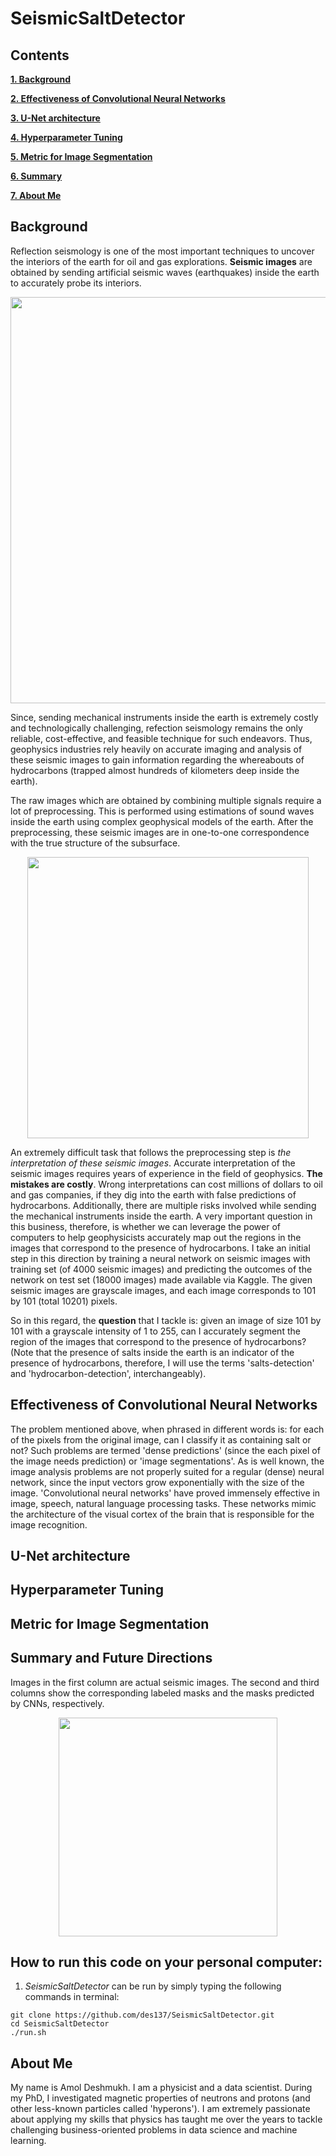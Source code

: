 # SeismicSaltDetector

## Contents

[**1. Background**](#background)

[**2. Effectiveness of Convolutional Neural Networks**](#cnn)

[**3. U-Net architecture**](#unet)

[**4. Hyperparameter Tuning**](#hyperparameters)

[**5. Metric for Image Segmentation**](#metric)

[**6. Summary**](#results)

[**7. About Me**](#me)


## <a name="background">Background</a>
Reflection seismology is one of the most important techniques to uncover the interiors of the earth for oil and gas explorations. **Seismic images** are obtained by sending artificial seismic waves (earthquakes) inside the earth to accurately probe its interiors. 

<p align="center">
  <img src="https://github.com/des137/SeismicSaltDetector/blob/master/seismicsurvey2.jpg" width="650">
</p>

Since, sending mechanical instruments inside the earth is extremely costly and technologically challenging, refection seismology remains the only reliable, cost-effective, and feasible technique for such endeavors. Thus, geophysics industries rely heavily on accurate imaging and analysis of these seismic images to gain information regarding the whereabouts of hydrocarbons (trapped almost hundreds of kilometers deep inside the earth). 

The raw images which are obtained by combining multiple signals require a lot of preprocessing. This is performed using estimations of sound waves inside the earth using complex geophysical models of the earth. After the preprocessing, these seismic images are in one-to-one correspondence with the true structure of the subsurface. 

<p align="center">
  <img src="https://github.com/des137/SeismicSaltDetector/blob/master/seismic.png" width="450">
</p>

An extremely difficult task that follows the preprocessing step is _the interpretation of these seismic images_. Accurate interpretation of the seismic images requires years of experience in the field of geophysics. **The mistakes are costly**. Wrong interpretations can cost millions of dollars to oil and gas companies, if they dig into the earth with false predictions of hydrocarbons. Additionally, there are multiple risks involved while sending the mechanical instruments inside the earth. A very important question in this business, therefore, is whether we can leverage the power of computers to help geophysicists accurately map out the regions in the images that correspond to the presence of hydrocarbons. I take an initial step in this direction by training a neural network on seismic images with training set (of 4000 seismic images) and predicting the outcomes of the network on test set (18000 images) made available via Kaggle. The given seismic images are grayscale images, and each image corresponds to 101 by 101 (total 10201) pixels. 

So in this regard, the **question** that I tackle is: given an image of size 101 by 101 with a grayscale intensity of 1 to 255, can I accurately segment the region of the images that correspond to the presence of hydrocarbons? (Note that the presence of salts inside the earth is an indicator of the presence of hydrocarbons, therefore, I will use the terms 'salts-detection' and 'hydrocarbon-detection', interchangeably). 

## <a name="cnn">Effectiveness of Convolutional Neural Networks</a>
The problem mentioned above, when phrased in different words is: for each of the pixels from the original image, can I classify it as containing salt or not? Such problems are termed 'dense predictions' (since the each pixel of the image needs prediction) or 'image segmentations'. As is well known, the image analysis problems are not properly suited for a regular (dense) neural network, since the input vectors grow exponentially with the size of the image. 'Convolutional neural networks' have proved immensely effective in image, speech, natural language processing tasks. These networks mimic the architecture of the visual cortex of the brain that is responsible for the image recognition. 

## <a name="unet">U-Net architecture</a>

## <a name="hyperparameters">Hyperparameter Tuning</a>

## <a name="metric">Metric for Image Segmentation</a>

## <a name="results">Summary and Future Directions</a>
Images in the first column are actual seismic images. The second and third columns show the corresponding labeled masks and the masks predicted by CNNs, respectively.
<p align="center">
  <img src="https://github.com/des137/SeismicSaltDetector/blob/master/real-masks-predicts.png" width="350">
</p>

## How to run this code on your personal computer:
1. _SeismicSaltDetector_ can be run by simply typing the following commands in terminal: 
```
git clone https://github.com/des137/SeismicSaltDetector.git
cd SeismicSaltDetector
./run.sh
```

## <a name="me">About Me</a>
My name is Amol Deshmukh. I am a physicist and a data scientist. During my PhD, I investigated magnetic properties of neutrons and protons (and other less-known particles called 'hyperons'). I am extremely passionate about applying my skills that physics has taught me over the years to tackle challenging business-oriented problems in data science and machine learning.

## 
